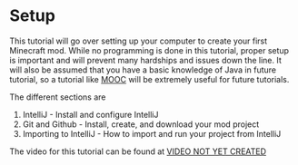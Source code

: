 # Setup

This tutorial will go over setting up your computer to create your first Minecraft mod. 
While no programming is done in this tutorial, proper setup is important and will prevent many hardships and issues down the line. 
It will also be assumed that you have a basic knowledge of Java in future tutorial, so a tutorial like [MOOC](https://java-programming.mooc.fi/) will be extremely useful for future tutorials.

The different sections are 
1. IntelliJ - Install and configure IntelliJ
2. Git and Github - Install, create, and download your mod project
3. Importing to IntelliJ - How to import and run your project from IntelliJ

The video for this tutorial can be found at [VIDEO NOT YET CREATED](https://www.youtube.com/watch?v=dQw4w9WgXcQ)
